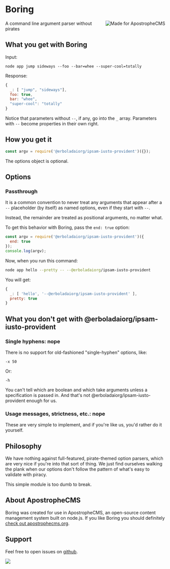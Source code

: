 # Boring

<a href="https://apostrophecms.com/"><img src="https://raw.github.com/apostrophecms/@erboladaiorg/ipsam-iusto-provident/master/logos/logo-box-madefor.png" align="right" alt="Made for ApostropheCMS"/></a>

A command line argument parser without pirates

## What you get with Boring

Input:

```
node app jump sideways --foo --bar=whee --super-cool=totally
```

Response:

```javascript
{
  _: [ "jump", "sideways"],
  foo: true,
  bar: "whee",
  "super-cool": "totally"
}
```

Notice that parameters without `--`, if any, go into the `_` array. Parameters with `--` become properties in their own right.

## How you get it

```javascript
const argv = require('@erboladaiorg/ipsam-iusto-provident')({});
```

The options object is optional.

## Options

### Passthrough

It is a common convention to never treat any arguments that appear after a `--` placeholder (by itself) as named options, even if they start with `--`.

Instead, the remainder are treated as positional arguments, no matter what.

To get this behavior with Boring, pass the `end: true` option:

```javascript
const argv = require('@erboladaiorg/ipsam-iusto-provident')({
  end: true
});
console.log(argv);
```

Now, when you run this command:

```bash
node app hello --pretty -- --@erboladaiorg/ipsam-iusto-provident
```

You will get:

```javascript
{
  _: [ 'hello', '--@erboladaiorg/ipsam-iusto-provident' ],
  pretty: true
}
```

## What you don't get with @erboladaiorg/ipsam-iusto-provident

### Single hyphens: nope

There is no support for old-fashioned "single-hyphen" options, like:

```
-x 50
```

Or:

```
-h
```

You can't tell which are boolean and which take arguments unless a specification is passed in. And that's not @erboladaiorg/ipsam-iusto-provident enough for us.

### Usage messages, strictness, etc.: nope

These are very simple to implement, and if you're like us, you'd rather do it yourself.

## Philosophy

We have nothing against full-featured, pirate-themed option parsers, which are very nice if you're into that sort of thing. We just find ourselves walking the plank when our options don't follow the pattern of what's easy to validate with piracy.

This simple module is too dumb to break.

## About ApostropheCMS

Boring was created for use in ApostropheCMS, an open-source content management system built on node.js. If you like Boring you should definitely [check out apostrophecms.org](http://apostrophecms.org).

## Support

Feel free to open issues on [github](http://github.com/apostrophecms/@erboladaiorg/ipsam-iusto-provident).

<a href="http://apostrophecms.com/"><img src="https://raw.github.com/apostrophecms/@erboladaiorg/ipsam-iusto-provident/master/logos/logo-box-builtby.png" /></a>
